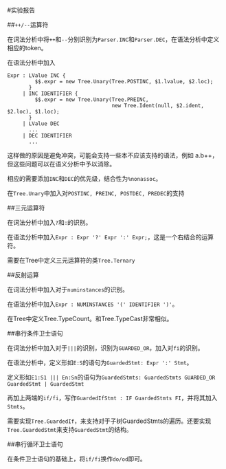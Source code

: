 #实验报告

##`++/--`运算符

在词法分析中将`++`和`--`分别识别为`Parser.INC`和`Parser.DEC`，在语法分析中定义相应的token。

在语法分析中加入

```
Expr : LValue INC {
         $$.expr = new Tree.Unary(Tree.POSTINC, $1.lvalue, $2.loc);
       }
	 | INC IDENTIFIER {
	   	 $$.expr = new Tree.Unary(Tree.PREINC, 
	   	                          new Tree.Ident(null, $2.ident, $2.loc), $1.loc);
	   }
	 | LValue DEC
	   ...
	 | DEC IDENTIFIER
	   ...
```
这样做的原因是避免冲突，可能会支持一些本不应该支持的语法，例如 a.b++，但这些问题可以在语义分析中予以消除。

相应的需要添加`INC`和`DEC`的优先级，结合性为`%nonassoc`。

在`Tree.Unary`中加入对`POSTINC, PREINC, POSTDEC, PREDEC`的支持

##三元运算符

在词法分析中加入`?`和`:`的识别。

在语法分析中加入`Expr : Expr '?' Expr ':' Expr;`，这是一个右结合的运算符。

需要在Tree中定义三元运算符的类`Tree.Ternary`

##反射运算

在词法分析中加入对于`numinstances`的识别。

在语法分析中加入`Expr : NUMINSTANCES '(' IDENTIFIER ')'`。

在Tree中定义Tree.TypeCount。和Tree.TypeCast非常相似。

##串行条件卫士语句

在词法分析中加入对于`|||`的识别，识别为`GUARDED_OR`，加入对`fi`的识别。

在语法分析中，定义形如`E:S`的语句为`GuardedStmt: Expr ':' Stmt`。

定义形如`E1:S1 ||| En:Sn`的语句为`GuardedStmts: GuardedStmts GUARDED_OR GuardedStmt | GuardedStmt`

再加上两端的`if/fi`，写作`GuardedIfStmt : IF GuardedStmts FI`，并将其加入`Stmts`。

需要实现`Tree.GuardedIf`，来支持对于子树GuardedStmts的遍历。还要实现`Tree.GuardedStmt`来支持`GuardedStmt`的结构。

##串行循环卫士语句

在条件卫士语句的基础上，将`if/fi`换作`do/od`即可。